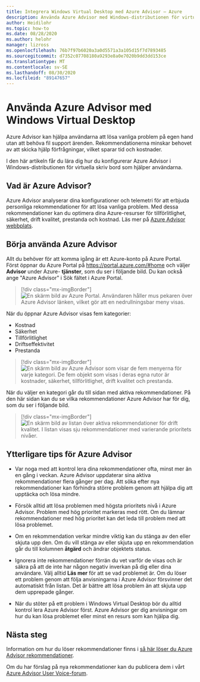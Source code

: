 ```yaml
---
title: Integrera Windows Virtual Desktop med Azure Advisor – Azure
description: Använda Azure Advisor med Windows-distributionen för virtuella datorer.
author: Heidilohr
ms.topic: how-to
ms.date: 08/28/2020
ms.author: helohr
manager: lizross
ms.openlocfilehash: 76b7f97b6020a3a0d5571a3a105d15f7d7893485
ms.sourcegitcommit: d7352c07708180a9293e8a0e7020b9dd3dd153ce
ms.translationtype: MT
ms.contentlocale: sv-SE
ms.lasthandoff: 08/30/2020
ms.locfileid: "89147657"
---
```

# <a name="use-azure-advisor-with-windows-virtual-desktop"></a>Använda Azure Advisor med Windows Virtual Desktop

Azure Advisor kan hjälpa användarna att lösa vanliga problem på egen hand utan att behöva fil support ärenden. Rekommendationerna minskar behovet av att skicka hjälp förfrågningar, vilket sparar tid och kostnader.

I den här artikeln får du lära dig hur du konfigurerar Azure Advisor i Windows-distributionen för virtuella skriv bord som hjälper användarna.

## <a name="what-is-azure-advisor"></a>Vad är Azure Advisor?

Azure Advisor analyserar dina konfigurationer och telemetri för att erbjuda personliga rekommendationer för att lösa vanliga problem. Med dessa rekommendationer kan du optimera dina Azure-resurser för tillförlitlighet, säkerhet, drift kvalitet, prestanda och kostnad. Läs mer på [Azure Advisor webbplats](https://azure.microsoft.com/services/advisor/).

## <a name="how-to-start-using-azure-advisor"></a>Börja använda Azure Advisor

Allt du behöver för att komma igång är ett Azure-konto på Azure Portal. Först öppnar du Azure Portal på <https://portal.azure.com/#home> och väljer **Advisor** under Azure- **tjänster**, som du ser i följande bild. Du kan också ange "Azure Advisor" i Sök fältet i Azure Portal.

> [!div class="mx-imgBorder"]
> ![En skärm bild av Azure Portal. Användaren håller mus pekaren över Azure Advisor länken, vilket gör att en nedrullningsbar meny visas.](media/azure-advisor.png)

När du öppnar Azure Advisor visas fem kategorier:

- Kostnad
- Säkerhet
- Tillförlitlighet
- Driftseffektivitet
- Prestanda

> [!div class="mx-imgBorder"]
> ![En skärm bild av Azure Advisor som visar de fem menyerna för varje kategori. De fem objekt som visas i deras egna rutor är kostnader, säkerhet, tillförlitlighet, drift kvalitet och prestanda.](media/advisor-categories.png)

När du väljer en kategori går du till sidan med aktiva rekommendationer. På den här sidan kan du se vilka rekommendationer Azure Advisor har för dig, som du ser i följande bild.

> [!div class="mx-imgBorder"]
> ![En skärm bild av listan över aktiva rekommendationer för drift kvalitet. I listan visas sju rekommendationer med varierande prioritets nivåer.](media/active-suggestions.png)

## <a name="additional-tips-for-azure-advisor"></a>Ytterligare tips för Azure Advisor

- Var noga med att kontrol lera dina rekommendationer ofta, minst mer än en gång i veckan. Azure Advisor uppdaterar sina aktiva rekommendationer flera gånger per dag. Att söka efter nya rekommendationer kan förhindra större problem genom att hjälpa dig att upptäcka och lösa mindre.

- Försök alltid att lösa problemen med högsta prioritets nivå i Azure Advisor. Problem med hög prioritet markeras med rött. Om du lämnar rekommendationer med hög prioritet kan det leda till problem med att lösa problemet.

- Om en rekommendation verkar mindre viktig kan du stänga av den eller skjuta upp den. Om du vill stänga av eller skjuta upp en rekommendation går du till kolumnen **åtgärd** och ändrar objektets status.

- Ignorera inte rekommendationer förrän du vet varför de visas och är säkra på att de inte har någon negativ inverkan på dig eller dina användare. Välj alltid **Läs mer** för att se vad problemet är. Om du löser ett problem genom att följa anvisningarna i Azure Advisor försvinner det automatiskt från listan. Det är bättre att lösa problem än att skjuta upp dem upprepade gånger.

- När du stöter på ett problem i Windows Virtual Desktop bör du alltid kontrol lera Azure Advisor först. Azure Advisor ger dig anvisningar om hur du kan lösa problemet eller minst en resurs som kan hjälpa dig.

## <a name="next-steps"></a>Nästa steg

Information om hur du löser rekommendationer finns i [så här löser du Azure Advisor rekommendationer](azure-advisor-recommendations.md).

Om du har förslag på nya rekommendationer kan du publicera dem i vårt [Azure Advisor User Voice-forum](https://windowsvirtualdesktop.uservoice.com/forums/930847-azure-advisor-recommendations).
